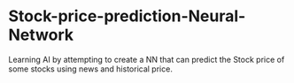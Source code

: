 # Stock-price-prediction-Neural-Network
Learning AI by attempting to create a NN that can predict the Stock price of some stocks using news and historical price.
